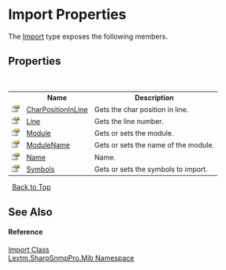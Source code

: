 # Import Properties
 

The <a href="T_Lextm_SharpSnmpPro_Mib_Import">Import</a> type exposes the following members.


## Properties
&nbsp;<table><tr><th></th><th>Name</th><th>Description</th></tr><tr><td>![Public property](media/pubproperty.gif "Public property")</td><td><a href="P_Lextm_SharpSnmpPro_Mib_Import_CharPositionInLine">CharPositionInLine</a></td><td>
Gets the char position in line.</td></tr><tr><td>![Public property](media/pubproperty.gif "Public property")</td><td><a href="P_Lextm_SharpSnmpPro_Mib_Import_Line">Line</a></td><td>
Gets the line number.</td></tr><tr><td>![Public property](media/pubproperty.gif "Public property")</td><td><a href="P_Lextm_SharpSnmpPro_Mib_Import_Module">Module</a></td><td>
Gets or sets the module.</td></tr><tr><td>![Public property](media/pubproperty.gif "Public property")</td><td><a href="P_Lextm_SharpSnmpPro_Mib_Import_ModuleName">ModuleName</a></td><td>
Gets or sets the name of the module.</td></tr><tr><td>![Public property](media/pubproperty.gif "Public property")</td><td><a href="P_Lextm_SharpSnmpPro_Mib_Import_Name">Name</a></td><td>
Name.</td></tr><tr><td>![Public property](media/pubproperty.gif "Public property")</td><td><a href="P_Lextm_SharpSnmpPro_Mib_Import_Symbols">Symbols</a></td><td>
Gets or sets the symbols to import.</td></tr></table>&nbsp;
<a href="#import-properties">Back to Top</a>

## See Also


#### Reference
<a href="T_Lextm_SharpSnmpPro_Mib_Import">Import Class</a><br /><a href="N_Lextm_SharpSnmpPro_Mib">Lextm.SharpSnmpPro.Mib Namespace</a><br />